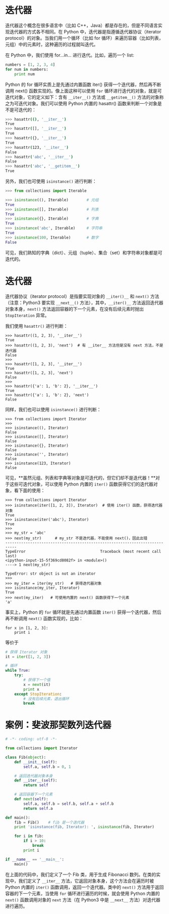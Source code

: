# 迭代器

迭代器这个概念在很多语言中（比如 C++，Java）都是存在的，但是不同语言实现迭代器的方式各不相同。在 Python 中，迭代器是指遵循迭代器协议（iterator protocol）的对象。当我们用一个循环（比如 for 循环）来遍历容器（比如列表，元组）中的元素时，这种遍历的过程就叫迭代。

在 Python 中，我们使用 for...in... 进行迭代。比如，遍历一个 list:

```python
numbers = [1, 2, 3, 4]
for num in numbers:
    print num
```

Python 的 for 循环实质上是先通过内置函数 iter() 获得一个迭代器，然后再不断调用 next() 函数实现的。像上面这种可以使用 `for` 循环进行迭代的对象，就是可迭代对象，它的定义如下：含有 `__iter__()` 方法或 `__getitem__()` 方法的对象称之为可迭代对象。我们可以使用 Python 内置的 hasattr() 函数来判断一个对象是不是可迭代的：

```sh
>>> hasattr((), '__iter__')
True
>>> hasattr([], '__iter__')
True
>>> hasattr({}, '__iter__')
True
>>> hasattr(123, '__iter__')
False
>>> hasattr('abc', '__iter__')
False
>>> hasattr('abc', '__getitem__')
True
```

另外，我们也可使用 `isinstance()` 进行判断：

```python
>>> from collections import Iterable

>>> isinstance((), Iterable)        # 元组
True
>>> isinstance([], Iterable)        # 列表
True
>>> isinstance({}, Iterable)        # 字典
True
>>> isinstance('abc', Iterable)     # 字符串
True
>>> isinstance(100, Iterable)       # 数字
False
```

可见，我们熟知的字典（dict）、元组（tuple）、集合（set）和字符串对象都是可迭代的。

# 迭代器

迭代器协议（iterator protocol）是指要实现对象的 `__iter()__` 和 `next()` 方法（注意：Python3 要实现 `__next__()` 方法），其中，`__iter()__` 方法返回迭代器对象本身，`next()` 方法返回容器的下一个元素，在没有后续元素时抛出 `StopIteration` 异常。

我们使用 `hasattr()` 进行判断：

```
>>> hasattr((1, 2, 3), '__iter__')
True
>>> hasattr((1, 2, 3), 'next')  # 有 __iter__ 方法但是没有 next 方法，不是迭代器
False
>>>
>>> hasattr([1, 2, 3], '__iter__')
True
>>> hasattr([1, 2, 3], 'next')
False
>>>
>>> hasattr({'a': 1, 'b': 2}, '__iter__')
True
>>> hasattr({'a': 1, 'b': 2}, 'next')
False
```

同样，我们也可以使用 `isinstance()` 进行判断：

```
>>> from collections import Iterator
>>>
>>> isinstance((), Iterator)
False
>>> isinstance([], Iterator)
False
>>> isinstance({}, Iterator)
False
>>> isinstance('', Iterator)
False
>>> isinstance(123, Iterator)
False
```

可见，**虽然元组、列表和字典等对象是可迭代的，但它们却不是迭代器！**对于这些可迭代对象，可以使用 Python 内置的 `iter()` 函数获得它们的迭代器对象，看下面的使用：

```
>>> from collections import Iterator
>>> isinstance(iter([1, 2, 3]), Iterator)  # 使用 iter() 函数，获得迭代器对象
True
>>> isinstance(iter('abc'), Iterator)
True
>>>
>>> my_str = 'abc'
>>> next(my_str)      # my_str 不是迭代器，不能使用 next()，因此出错
---------------------------------------------------------------------------
TypeError                                 Traceback (most recent call last)
<ipython-input-15-5f369cd8082f> in <module>()
----> 1 next(my_str)

TypeError: str object is not an iterator
>>>
>>> my_iter = iter(my_str)   # 获得迭代器对象
>>> isinstance(my_iter, Iterator)
True
>>> next(my_iter)   # 可使用内置的 next() 函数获得下一个元素
'a'
```

事实上，Python 的 `for` 循环就是先通过内置函数 `iter()` 获得一个迭代器，然后再不断调用 `next()` 函数实现的，比如：

```
for x in [1, 2, 3]:
    print i
```

等价于

```python
# 获得 Iterator 对象
it = iter([1, 2, 3])

# 循环
while True:
    try:
        # 获得下一个值
        x = next(it)
        print x
    except StopIteration:
        # 没有后续元素，退出循环
        break
```

# 案例：斐波那契数列迭代器

```py
# -*- coding: utf-8 -*-

from collections import Iterator

class Fib(object):
    def __init__(self):
        self.a, self.b = 0, 1

    # 返回迭代器对象本身
    def __iter__(self):
        return self

    # 返回容器下一个元素
    def next(self):
        self.a, self.b = self.b, self.a + self.b
        return self.a

def main():
    fib = Fib()    # fib 是一个迭代器
    print 'isinstance(fib, Iterator): ', isinstance(fib, Iterator)

    for i in fib:
        if i > 10:
            break
        print i

if __name__ == '__main__':
    main()
```

在上面的代码中，我们定义了一个 Fib 类，用于生成 Fibonacci 数列。在类的实现中，我们定义了 `__iter__` 方法，它返回对象本身，这个方法会在遍历时被 Python 内置的 `iter()` 函数调用，返回一个迭代器。类中的 `next()` 方法用于返回容器的下一个元素，当使用 `for` 循环进行遍历的时候，就会使用 Python 内置的 `next()` 函数调用对象的 `next` 方法（在 Python3 中是 `__next__` 方法）对迭代器进行遍历。
